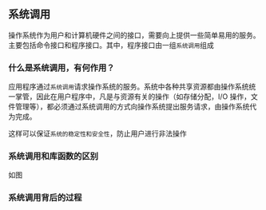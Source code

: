 ## 系统调用

操作系统作为用户和计算机硬件之间的接口，需要向上提供一些简单易用的服务。主要包括命令接口和程序接口。其中，程序接口由一组`系统调用`组成

### 什么是系统调用，有何作用？

应用程序通过`系统调用`请求操作系统的服务。系统中各种共享资源都由操作系统统一掌管，因此在用户程序中，凡是与资源有关的操作（如存储分配，I/O 操作，文件管理等），都必须通过系统调用的方式向操作系统提出服务请求，由操作系统代为完成。

这样可以保证`系统的稳定性和安全性`，防止用户进行非法操作

### 系统调用和库函数的区别

如图

### 系统调用背后的过程
